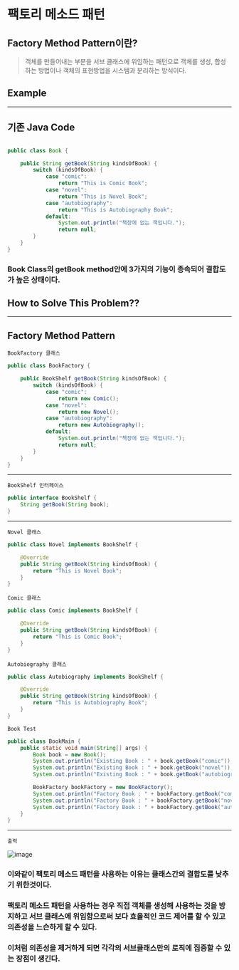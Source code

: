 # 팩토리 메소드 패턴

## Factory Method Pattern이란?

>객체를 만들어내는 부분을 서브 클래스에 위임하는 패턴으로  객체를 생성, 합성하는 방법이나 객체의 표현방법을 시스템과 분리하는 방식이다.

## Example

---
## 기존 Java Code

```java

public class Book {

    public String getBook(String kindsOfBook) {
        switch (kindsOfBook) {
            case "comic":
                return "This is Comic Book";
            case "novel":
                return "This is Novel Book";
            case "autobiography":
                return "This is Autobiography Book";
            default:
                System.out.println("책장에 없는 책입니다.");
                return null;
        }
    }
}
```

### Book Class의 getBook method안에 3가지의 기능이 종속되어 결합도가 높은 상태이다.

## How to Solve This Problem??

---

## Factory Method Pattern

`BookFactory 클래스`

```java
public class BookFactory {

    public BookShelf getBook(String kindsOfBook) {
        switch (kindsOfBook) {
            case "comic":
                return new Comic();
            case "novel":
                return new Novel();
            case "autobiography":
                return new Autobiography();
            default:
                System.out.println("책장에 없는 책입니다.");
                return null;
        }
    }
}

```
---
`BookShelf 인터페이스`
```java
public interface BookShelf {
    String getBook(String book);
}

```
---

`Novel 클래스`
```java
public class Novel implements BookShelf {

    @Override
    public String getBook(String kindsOfBook) {
        return "This is Novel Book";
    }
}
```

`Comic 클래스`
```java
public class Comic implements BookShelf {

    @Override
    public String getBook(String kindsOfBook) {
        return "This is Comic Book";
    }
}
```

`Autobiography 클래스`
```java
public class Autobiography implements BookShelf {

    @Override
    public String getBook(String kindsOfBook) {
        return "This is Autobiography Book";
    }
}
```


`Book Test`
```java 
public class BookMain {
    public static void main(String[] args) {
        Book book = new Book();
        System.out.println("Existing Book : " + book.getBook("comic"));
        System.out.println("Existing Book : " + book.getBook("novel"));
        System.out.println("Existing Book : " + book.getBook("autobiography"));

        BookFactory bookFactory = new BookFactory();
        System.out.println("Factory Book : " + bookFactory.getBook("comic"));
        System.out.println("Factory Book : " + bookFactory.getBook("novel"));
        System.out.println("Factory Book : " + bookFactory.getBook("autobiography"));
    }
}
```
---
`출력`

![image](https://user-images.githubusercontent.com/51487025/150316932-dfaea6c0-06fe-4e65-bf3c-86167f9f2673.png)



### 이와같이 팩토리 메소드 패턴을 사용하는 이유는 클래스간의 결합도를 낮추기 위한것이다.
### 팩토리 메소드 패턴을 사용하는 경우 직접 객체를 생성해 사용하는 것을 방지하고 서브 클래스에 위임함으로써 보다 효율적인 코드 제어를 할 수 있고 의존성을 느슨하게 할 수 있다.
### 이처럼 의존성을 제거하게 되면 각각의 서브클래스만의 로직에 집중할 수 있는 장점이 생긴다.
   
